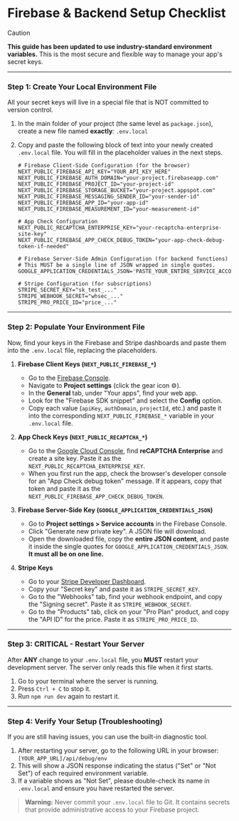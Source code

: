 
# Firebase & Backend Setup Checklist

> [!CAUTION]
> **This guide has been updated to use industry-standard environment variables.** This is the most secure and flexible way to manage your app's secret keys.

---

### Step 1: Create Your Local Environment File

All your secret keys will live in a special file that is NOT committed to version control.

1.  In the main folder of your project (the same level as `package.json`), create a new file named **exactly**:
    `.env.local`

2.  Copy and paste the following block of text into your newly created `.env.local` file. You will fill in the placeholder values in the next steps.

    ```env
    # Firebase Client-Side Configuration (for the browser)
    NEXT_PUBLIC_FIREBASE_API_KEY="YOUR_API_KEY_HERE"
    NEXT_PUBLIC_FIREBASE_AUTH_DOMAIN="your-project.firebaseapp.com"
    NEXT_PUBLIC_FIREBASE_PROJECT_ID="your-project-id"
    NEXT_PUBLIC_FIREBASE_STORAGE_BUCKET="your-project.appspot.com"
    NEXT_PUBLIC_FIREBASE_MESSAGING_SENDER_ID="your-sender-id"
    NEXT_PUBLIC_FIREBASE_APP_ID="your-app-id"
    NEXT_PUBLIC_FIREBASE_MEASUREMENT_ID="your-measurement-id"

    # App Check Configuration
    NEXT_PUBLIC_RECAPTCHA_ENTERPRISE_KEY="your-recaptcha-enterprise-site-key"
    NEXT_PUBLIC_FIREBASE_APP_CHECK_DEBUG_TOKEN="your-app-check-debug-token-if-needed"

    # Firebase Server-Side Admin Configuration (for backend functions)
    # This MUST be a single line of JSON wrapped in single quotes.
    GOOGLE_APPLICATION_CREDENTIALS_JSON='PASTE_YOUR_ENTIRE_SERVICE_ACCOUNT_JSON_HERE'

    # Stripe Configuration (for subscriptions)
    STRIPE_SECRET_KEY="sk_test_..."
    STRIPE_WEBHOOK_SECRET="whsec_..."
    STRIPE_PRO_PRICE_ID="price_..."
    ```

---

### Step 2: Populate Your Environment File

Now, find your keys in the Firebase and Stripe dashboards and paste them into the `.env.local` file, replacing the placeholders.

1.  **Firebase Client Keys (`NEXT_PUBLIC_FIREBASE_*`)**
    *   Go to the [Firebase Console](https://console.firebase.google.com/).
    *   Navigate to **Project settings** (click the gear icon ⚙️).
    *   In the **General** tab, under "Your apps", find your web app.
    *   Look for the "Firebase SDK snippet" and select the **Config** option.
    *   Copy each value (`apiKey`, `authDomain`, `projectId`, etc.) and paste it into the corresponding `NEXT_PUBLIC_FIREBASE_*` variable in your `.env.local` file.

2.  **App Check Keys (`NEXT_PUBLIC_RECAPTCHA_*`)**
    *   Go to the [Google Cloud Console](https://console.cloud.google.com/), find **reCAPTCHA Enterprise** and create a site key. Paste it as the `NEXT_PUBLIC_RECAPTCHA_ENTERPRISE_KEY`.
    *   When you first run the app, check the browser's developer console for an "App Check debug token" message. If it appears, copy that token and paste it as the `NEXT_PUBLIC_FIREBASE_APP_CHECK_DEBUG_TOKEN`.

3.  **Firebase Server-Side Key (`GOOGLE_APPLICATION_CREDENTIALS_JSON`)**
    *   Go to **Project settings > Service accounts** in the Firebase Console.
    *   Click "Generate new private key". A JSON file will download.
    *   Open the downloaded file, copy the **entire JSON content**, and paste it inside the single quotes for `GOOGLE_APPLICATION_CREDENTIALS_JSON`. **It must all be on one line.**

4.  **Stripe Keys**
    *   Go to your [Stripe Developer Dashboard](https://dashboard.stripe.com/test/apikeys).
    *   Copy your "Secret key" and paste it as `STRIPE_SECRET_KEY`.
    *   Go to the "Webhooks" tab, find your webhook endpoint, and copy the "Signing secret". Paste it as `STRIPE_WEBHOOK_SECRET`.
    *   Go to the "Products" tab, click on your "Pro Plan" product, and copy the "API ID" for the price. Paste it as `STRIPE_PRO_PRICE_ID`.

---

### Step 3: **CRITICAL** - Restart Your Server

After **ANY** change to your `.env.local` file, you **MUST** restart your development server. The server only reads this file when it first starts.

1.  Go to your terminal where the server is running.
2.  Press `Ctrl + C` to stop it.
3.  Run `npm run dev` again to restart it.

---

### Step 4: Verify Your Setup (Troubleshooting)

If you are still having issues, you can use the built-in diagnostic tool.

1.  After restarting your server, go to the following URL in your browser:
    `[YOUR_APP_URL]/api/debug/env`
2.  This will show a JSON response indicating the status ("Set" or "Not Set") of each required environment variable.
3.  If a variable shows as "Not Set", please double-check its name in `.env.local` and ensure you have restarted the server.

> **Warning:** Never commit your `.env.local` file to Git. It contains secrets that provide administrative access to your Firebase project.
